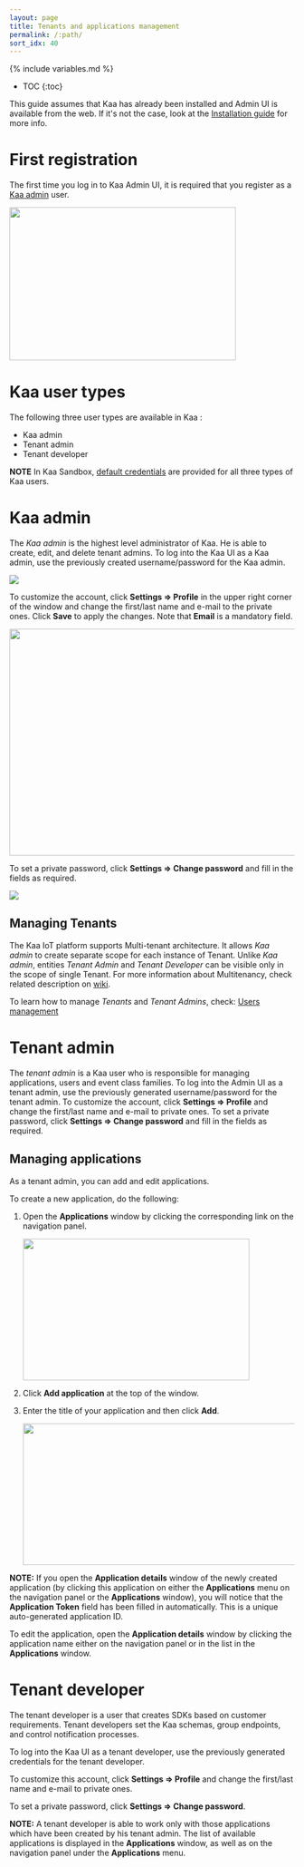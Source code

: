 ```yaml
---
layout: page
title: Tenants and applications management
permalink: /:path/
sort_idx: 40
---
```


{% include variables.md %}

* TOC
{:toc}


This guide assumes that Kaa has already been installed and Admin UI is available from the web. If it's not the case, look at the [Installation guide]({{root_url}}Administration-guide/System-installation/) for more info.

# First registration

The first time you log in to Kaa Admin UI, it is required that you register as a [Kaa admin](#kaa-admin) user.

<img src="attach/image2015-5-28%2017-7-0.png" width="400" height="270">

# Kaa user types

The following three user types are available in Kaa :

- Kaa admin
- Tenant admin
- Tenant developer

**NOTE**
In Kaa Sandbox, [default credentials]({{root_url}}Getting-started/#administration-ui) are provided for all three types of Kaa users.

# Kaa admin

The _Kaa admin_ is the highest level administrator of Kaa. He is able to create, edit, and delete tenant admins.
To log into the Kaa UI as a Kaa admin, use the previously created username/password for the Kaa admin.

![](attach/image2014-12-22%2016-22-58.png)

To customize the account, click **Settings => Profile** in the upper right corner of the window and change the first/last name and e-mail to the private ones. Click **Save** to apply the changes.
Note that **Email** is a mandatory field.

<img src="attach/image2014-11-12%2013-3-23.png" width="600" height="400">

To set a private password, click **Settings => Change password** and fill in the fields as required.

![](attach/image2014-11-10%2017-31-31.png)

## Managing Tenants

The Kaa IoT platform supports Multi-tenant architecture. It allows _Kaa admin_ to create separate scope for each instance of Tenant.
Unlike _Kaa admin_, entities _Tenant Admin_ and _Tenant Developer_ can be visible only in the scope of single Tenant.
For more information about Multitenancy, check related description on [wiki]( https://en.wikipedia.org/wiki/Multitenancy ).

To learn how to manage _Tenants_ and _Tenant Admins_, check: [Users management]({{root_url}}Administration-guide/Users-management)

# Tenant admin

The _tenant admin_ is a Kaa user who is responsible for managing applications, users and event class families.
To log into the Admin UI as a tenant admin, use the previously generated username/password for the tenant admin.
To customize the account, click **Settings => Profile** and change the first/last name and e-mail to private ones.
To set a private password, click **Settings => Change password** and fill in the fields as required.

## Managing applications

As a tenant admin, you can add and edit applications.

To create a new application, do the following:

1. Open the **Applications** window by clicking the corresponding link on the navigation panel.

    <img src="attach/image2015-3-4%2016-47-22.png" width="400" height="250">

2. Click **Add application** at the top of the window.
3. Enter the title of your application and then click **Add**.

    <img src="attach/image2015-3-4%2016-48-49.png" width="500" height="250">

**NOTE:** If you open the **Application details** window of the newly created application (by clicking this application on either the **Applications** menu on the navigation panel or the **Applications** window), you will notice that the **Application Token** field has been filled in automatically. This is a unique auto-generated application ID.

To edit the application, open the **Application details** window by clicking the application name either on the navigation panel or in the list in the **Applications** window.

# Tenant developer

The tenant developer is a user that creates SDKs based on customer requirements. Tenant developers set the Kaa schemas, group endpoints, and control notification processes.

To log into the Kaa UI as a tenant developer, use the previously generated credentials for the tenant developer.

To customize this account, click **Settings => Profile** and change the first/last name and e-mail to private ones.

To set a private password, click **Settings => Change password**.

**NOTE:** A tenant developer is able to work only with those applications which have been created by his tenant admin. The list of available applications is displayed in the **Applications** window, as well as on the navigation panel under the **Applications** menu.

